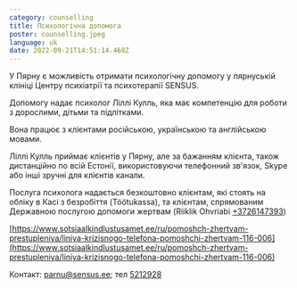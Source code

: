 ```yaml
---
category: counselling
title: Психологічна допомога
poster: counselling.jpeg
language: uk
date: 2022-09-21T14:51:14.468Z
---
```


У Пярну є можливість отримати психологічну допомогу у пярнуській клініці Центру
психіатрії та психотерапії SENSUS.

Допомогу надає психолог Ліллі Кулль, яка має компетенцію для роботи з дорослими,
дітьми та підлітками.

Вона працює з клієнтами російською, українською та англійською мовами.

Ліллі Кулль приймає клієнтів у Пярну, але за бажанням клієнта, також дистанційно
по всій Естонії, використовуючи телефонний зв'язок, Skype або інші зручні для
клієнтів канали.

Послуга психолога надається безкоштовно клієнтам, які стоять на обліку в Касі з
безробіття (Töötukassa), та клієнтам, спрямованим Державною послугою допомоги
жертвам (Riiklik Ohvriabi [+3726147393](+3726147393))

[https://www.sotsiaalkindlustusamet.ee/ru/pomoshch-zhertvam-prestupleniya/liniya-krizisnogo-telefona-pomoshchi-zhertvam-116-006](https://www.sotsiaalkindlustusamet.ee/ru/pomoshch-zhertvam-prestupleniya/liniya-krizisnogo-telefona-pomoshchi-zhertvam-116-006)

Контакт: [parnu@sensus.ee](parnu@sensus.ee); тел [5212928](5212928)
